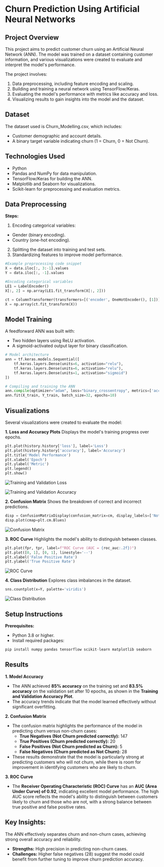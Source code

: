 # Churn Prediction Using Artificial Neural Networks

## Project Overview
This project aims to predict customer churn using an Artificial Neural Network (ANN). The model was trained on a dataset containing customer information, and various visualizations were created to evaluate and interpret the model's performance.

The project involves:
1. Data preprocessing, including feature encoding and scaling.
2. Building and training a neural network using TensorFlow/Keras.
3. Evaluating the model's performance with metrics like accuracy and loss.
4. Visualizing results to gain insights into the model and the dataset.

## Dataset
The dataset used is Churn_Modelling.csv, which includes:

- Customer demographic and account details.
- A binary target variable indicating churn (1 = Churn, 0 = Not Churn).

## Technologies Used
- Python
- Pandas and NumPy for data manipulation.
- TensorFlow/Keras for building the ANN.
- Matplotlib and Seaborn for visualizations.
- Scikit-learn for preprocessing and evaluation metrics.

## Data Preprocessing
**Steps:**
1. Encoding categorical variables:
  - Gender (binary encoding).
  - Country (one-hot encoding).
2. Splitting the dataset into training and test sets.
3. Standardizing features to improve model performance.

```python
#Example preprocessing code snippet
X = data.iloc[:, 3:-1].values
Y = data.iloc[:, -1].values

#Encoding categorical variables
LE1 = LabelEncoder()
X[:, 2] = np.array(LE1.fit_transform(X[:, 2]))

ct = ColumnTransformer(transformers=[('encoder', OneHotEncoder(), [1])], remainder="passthrough")
X = np.array(ct.fit_transform(X))
```

## Model Training
A feedforward ANN was built with:

- Two hidden layers using ReLU activation.
- A sigmoid-activated output layer for binary classification.

```python
# Model architecture
ann = tf.keras.models.Sequential([
    tf.keras.layers.Dense(units=6, activation="relu"),
    tf.keras.layers.Dense(units=6, activation="relu"),
    tf.keras.layers.Dense(units=1, activation="sigmoid")
])

# Compiling and training the ANN
ann.compile(optimizer="adam", loss="binary_crossentropy", metrics=['accuracy'])
ann.fit(X_train, Y_train, batch_size=32, epochs=10)
```

## Visualizations
Several visualizations were created to evaluate the model:

**1. Loss and Accuracy Plots**
Displays the model's training progress over epochs.

```python
plt.plot(history.history['loss'], label='Loss')
plt.plot(history.history['accuracy'], label='Accuracy')
plt.title('Model Performance')
plt.xlabel('Epoch')
plt.ylabel('Metric')
plt.legend()
plt.show()
```

![Training and Validation Loss](https://github.com/user-attachments/assets/daf2c395-490f-40ba-b6f2-c7e1670c191a)

![Training and Validation Accuracy](https://github.com/user-attachments/assets/cb7948f1-7042-4391-8c95-fb5dd7640a60)

**2. Confusion Matrix**
Shows the breakdown of correct and incorrect predictions.

```python
disp = ConfusionMatrixDisplay(confusion_matrix=cm, display_labels=['Not Churn', 'Churn'])
disp.plot(cmap=plt.cm.Blues)
```

![Confusion Matrix](https://github.com/user-attachments/assets/99a6ad07-6e2e-4043-880a-400e4df392d7)


**3. ROC Curve**
Highlights the model's ability to distinguish between classes.

```python
plt.plot(fpr, tpr, label=f"ROC Curve (AUC = {roc_auc:.2f})")
plt.plot([0, 1], [0, 1], linestyle='--')
plt.xlabel('False Positive Rate')
plt.ylabel('True Positive Rate')
```

![ROC Curve](https://github.com/user-attachments/assets/31d3eca2-b37b-428a-aced-a8fe8232e4dc)

**4. Class Distribution**
Explores class imbalances in the dataset.

```python
sns.countplot(x=Y, palette='viridis')
```

![Class Distribution](https://github.com/user-attachments/assets/e68a2263-c6d4-42cc-966e-56b3a7d97dd9)


## Setup Instructions
**Prerequisites:**
- Python 3.8 or higher.
- Install required packages:
```python
pip install numpy pandas tensorflow scikit-learn matplotlib seaborn
```

## Results
**1. Model Accuracy**
- The ANN achieved **85% accuracy** on the training set and **83.5% accuracy** on the validation set after 10 epochs, as shown in the **Training and Validation Accuracy Plot**.
- The accuracy trends indicate that the model learned effectively without significant overfitting.

**2. Confusion Matrix**
- The confusion matrix highlights the performance of the model in predicting churn versus non-churn cases:
  - **True Negatives (Not Churn predicted correctly):** 147
  - **True Positives (Churn predicted correctly):** 20
  - **False Positives (Not Churn predicted as Churn):** 5
  - **False Negatives (Churn predicted as Not Churn):** 28
- These results demonstrate that the model is particularly strong at predicting customers who will not churn, while there is room for improvement in identifying customers who are likely to churn.

**3. ROC Curve**
- The **Receiver Operating Characteristic (ROC) Curve** has an **AUC (Area Under Curve) of 0.92**, indicating excellent model performance.
The high AUC score reflects the model's ability to distinguish between customers likely to churn and those who are not, with a strong balance between true positive and false positive rates.

## Key Insights:
The ANN effectively separates churn and non-churn cases, achieving strong overall accuracy and reliability.
- **Strengths:** High precision in predicting non-churn cases.
- **Challenges:** Higher false negatives (28) suggest the model could benefit from further tuning to improve churn prediction accuracy.
